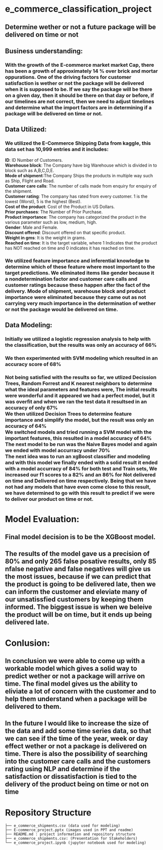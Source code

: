 # e_commerce_classification_project
## Determine wether or not a future package will be delivered on time or not
## Business understanding:
  ### With the growth of the E-commerce market market Cap, there has been a growth of approximately 14 % over brick and mortar oppurations.  One of the driving factors for customer satisfaction is wether or not the package will be delivered when it is supposed to be.  If we say the package will be there on a given day, then it should be there on that day or before, if our timelines are not correct, then we need to adjust timelines and determine what the import factors are in determining if a package will be delivered on time or not.
## Data Utilized:
  ### We utilized the E-Commerce Shipping Data from kaggle, this data set has 10,999 entries and it includes:
  __ID__: ID Number of Customers.<br>
__Warehouse block__: The Company have big Warehouse which is divided in to block such as A,B,C,D,E.<br>
__Mode of shipment__:The Company Ships the products in multiple way such as Ship, Flight and Road.<br>
__Customer care calls__: The number of calls made from enquiry for enquiry of the shipment.<br>
__Customer rating__: The company has rated from every customer. 1 is the lowest (Worst), 5 is the highest (Best).<br>
__Cost of the product__: Cost of the Product in US Dollars.<br>
__Prior purchases__: The Number of Prior Purchase.<br>
__Product importance__: The company has categorized the product in the various parameter such as low, medium, high.<br>
__Gender__: Male and Female.<br>
__Discount offered__: Discount offered on that specific product.<br>
__Weight in gms__: It is the weight in grams.<br>
__Reached on time__: It is the target variable, where 1 Indicates that the product has NOT reached on time and 0 indicates it has reached on time.<br>

### We utilized feature importance and inferential knowledge to determine which of these feature where most important to the target predictions.  We eliminated items like gender because it a nondetermination factor and customer care calls and customer ratings because these happen after the fact of the delivery.  Mode of shipment, warehouse block and product importance were eliminated because they came out as not carrying very much importance in the determination of wether or not the package would be delivered on time.

## Data Modeling:
### Initially we utilized a logistic regression analysis to help with the classification, but the results was only an accuracy of 66%
### We then experimented with SVM modeling which resulted in an accuracy score of 68%
### Not being satisfied with the results so far, we utlized Decission Trees, Random Forrest and K nearest neighbors to determine what the ideal parameters and features were, The initial results were wonderful and it appeared we had a perfect model, but it was overfit and when we ran the test data it resultsed in an accuracy of only 67%<br>We then utilized Decision Trees to determine feature importance and simplify the model, but the result was only an accuracy of 64%<br>We switched models and tried running a SVM model with the important features, this resulted in a model accuracy of 64%<br>The next model to be run was the Naive Bayes model and again we ended with model accurracy under 70%<br>The next idea was to run an xgBoost classifier and modeling and with this model we finally ended with a solid result it ended with a model accurracy of 84% for both test and Train sets, We increased our f1 scores to a 82% and an 86% for Not delivered on time and Delivered on time respectively.  Being that we have not had any models that have even come close to this result, we have determined to go with this result to predict if we were to deliver our product on time or not.
# Model Evaluation:
## Final model decision is to be the XGBoost model.
## The results of the model gave us a precision of 80% and only 265 false posative results, only 85 nfalse negative and false negatives will give us the most issues, because if we can predict that the product is going to be delivered late, then we can inform the customer and eleviate many of our unsatissfied customers by keeping them informed.  The biggest issue is when we beleive the product will be on time, but it ends up being delivered late.
# Conlusion:
## In conclusion we were able to come up with a workable model which gives a solid way to predict wether or not a package will arrive on time.  The final model gives us the ability to eliviate a lot of concern with the customer and to help them understand when a package will be delivered to them.  
## In the future I would like to increase the size of the data and add some time series data, so that we can see if the time of the year, week or day effect wether or not a package is delivered on time.  There is also the possibility of searching into the customer care calls and the customers rating using NLP and determine if the satisfaction or dissatisfaction is tied to the delivery of the product being on time or not on time



# Repository Structure

```
├── e_commerce_shipments.csv (data used for modeling)
├── E-commerce_project.pptx (images used in PPT and readme)
├── README.md : project information and repository structure
├── e_commerce_shipments.csv: (Presentation for Stakeholders)
└── e_commerce_project.ipynb (jupyter notebook used for modeling)
```
